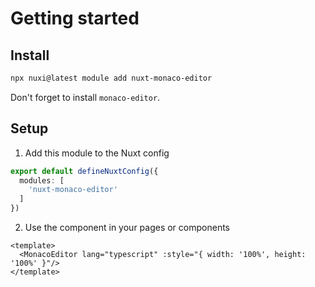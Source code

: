 # Getting started
## Install
```bash
npx nuxi@latest module add nuxt-monaco-editor
```

Don't forget to install `monaco-editor`.

## Setup
1. Add this module to the Nuxt config
```ts
export default defineNuxtConfig({
  modules: [
    'nuxt-monaco-editor'
  ]
})
```

2. Use the component in your pages or components
```vue
<template>
  <MonacoEditor lang="typescript" :style="{ width: '100%', height: '100%' }"/>
</template>
```
